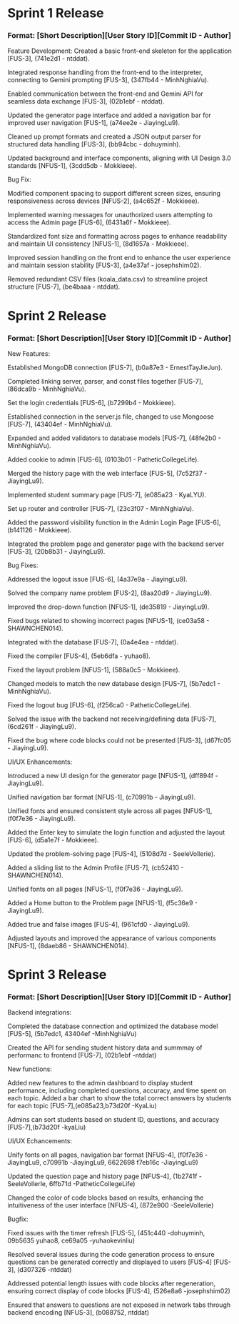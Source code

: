 # Sprint 1 Release
### Format: [Short Description][User Story ID][Commit ID - Author]
Feature Development:
Created a basic front-end skeleton for the application [FUS-3], (741e2d1 - ntddat).

Integrated response handling from the front-end to the interpreter, connecting to Gemini prompting [FUS-3], (347fb44 - MinhNghiaVu).

Enabled communication between the front-end and Gemini API for seamless data exchange [FUS-3], (02b1ebf - ntddat).

Updated the generator page interface and added a navigation bar for improved user navigation [FUS-1], (a74ee2e - JiayingLu9).

Cleaned up prompt formats and created a JSON output parser for structured data handling [FUS-3], (bb94cbc - dohuyminh).

Updated background and interface components, aligning with UI Design 3.0 standards [NFUS-1], (3cdd5db - Mokkieee).

Bug Fix:

Modified component spacing to support different screen sizes, ensuring responsiveness across devices [NFUS-2], (a4c652f - Mokkieee).

Implemented warning messages for unauthorized users attempting to access the Admin page [FUS-6], (6431a6f - Mokkieee).

Standardized font size and formatting across pages to enhance readability and maintain UI consistency [NFUS-1], (8d1657a - Mokkieee).

Improved session handling on the front end to enhance the user experience and maintain session stability [FUS-3], (a4e37af - josephshim02).

Removed redundant CSV files (koala_data.csv) to streamline project structure [FUS-7], (be4baaa - ntddat).

# Sprint 2 Release
### Format: [Short Description][User Story ID][Commit ID - Author]
New Features:

Established MongoDB connection [FUS-7], (b0a87e3 - ErnestTayJieJun).

Completed linking server, parser, and const files together [FUS-7], (86dca9b - MinhNghiaVu).

Set the login credentials [FUS-6], (b7299b4 - Mokkieee).

Established connection in the server.js file, changed to use Mongoose [FUS-7], (43404ef - MinhNghiaVu).

Expanded and added validators to database models [FUS-7], (48fe2b0 - MinhNghiaVu).

Added cookie to admin [FUS-6], (0103b01 - PatheticCollegeLife).

Merged the history page with the web interface [FUS-5], (7c52f37 - JiayingLu9).

Implemented student summary page [FUS-7], (e085a23 - KyaLYU).

Set up router and controller [FUS-7], (23c3f07 - MinhNghiaVu).

Added the password visibility function in the Admin Login Page [FUS-6], (b141126 - Mokkieee).

Integrated the problem page and generator page with the backend server [FUS-3], (20b8b31 - JiayingLu9).

Bug Fixes:

Addressed the logout issue [FUS-6], (4a37e9a - JiayingLu9).

Solved the company name problem [FUS-2], (8aa20d9 - JiayingLu9).

Improved the drop-down function [NFUS-1], (de35819 - JiayingLu9).

Fixed bugs related to showing incorrect pages [NFUS-1], (ce03a58 - SHAWNCHEN014).

Integrated with the database [FUS-7], (0a4e4ea - ntddat).

Fixed the compiler [FUS-4], (5eb6dfa - yuhao8).

Fixed the layout problem [NFUS-1], (588a0c5 - Mokkieee).

Changed models to match the new database design [FUS-7], (5b7edc1 - MinhNghiaVu).

Fixed the logout bug [FUS-6], (f256ca0 - PatheticCollegeLife).

Solved the issue with the backend not receiving/defining data [FUS-7], (6cd261f - JiayingLu9).

Fixed the bug where code blocks could not be presented [FUS-3], (d67fc05 - JiayingLu9).

UI/UX Enhancements:

Introduced a new UI design for the generator page [NFUS-1], (dff894f - JiayingLu9).

Unified navigation bar format [NFUS-1], (c70991b - JiayingLu9).

Unified fonts and ensured consistent style across all pages [NFUS-1], (f0f7e36 - JiayingLu9).

Added the Enter key to simulate the login function and adjusted the layout [FUS-6], (d5a1e7f - Mokkieee).

Updated the problem-solving page [FUS-4], (5108d7d - SeeleVollerie).

Added a sliding list to the Admin Profile [FUS-7], (cb52410 - SHAWNCHEN014).

Unified fonts on all pages [NFUS-1], (f0f7e36 - JiayingLu9).

Added a Home button to the Problem page [NFUS-1], (f5c36e9 - JiayingLu9).

Added true and false images [FUS-4], (961cfd0 - JiayingLu9).

Adjusted layouts and improved the appearance of various components [NFUS-1], (8daeb86 - SHAWNCHEN014).

# Sprint 3 Release
### Format: [Short Description][User Story ID][Commit ID - Author]
Backend integrations:

Completed the database connection and optimized the database model [FUS-5], (5b7edc1, 43404ef -MinhNghiaVu)

Created the API for sending student history data and summmay of performanc to frontend [FUS-7], (02b1ebf -ntddat)

New functions:

Added new features to the admin dashboard to display student performance, including completed questions, accuracy, and time spent on each topic. Added a bar chart to show the total correct answers by students for each topic [FUS-7],(e085a23,b73d20f -KyaLiu)

Admins can sort students based on student ID, questions, and accuracy [FUS-7],(b73d20f -kyaLiu)

UI/UX Echancements: 

Unify fonts on all pages, navigation bar format [NFUS-4], (f0f7e36 -JiayingLu9, c70991b -JiayingLu9, 6622698 f7eb16c -JiayingLu9)

Updated the question page and history page [NFUS-4], (1b2741f -SeeleVollerle, 6ffb71d -PatheticCollegeLife)

Changed the color of code blocks based on results, enhancing the intuitiveness of the user interface [NFUS-4], (872e900 -SeeleVollerie)

Bugfix:

Fixed issues with the timer refresh [FUS-5], (451c440 -dohuyminh, 09b5635 yuhao8, ce69a05 -yuhaokevinliu)

Resolved several issues during the code generation process to ensure questions can be generated correctly and displayed to users [FUS-4] [FUS-3], (d307326 -ntddat)

Addressed potential length issues with code blocks after regeneration, ensuring correct display of code blocks [FUS-4], (526e8a6 -josephshim02)

Ensured that answers to questions are not exposed in network tabs through backend encoding [NFUS-3], (b088752, ntddat)